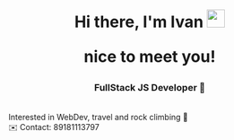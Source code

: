 <h1 align="center">Hi there, I'm Ivan
 <img src="https://github.com/blackcater/blackcater/raw/main/images/Hi.gif" height="32"/> <p>nice to meet you!<p/></h1>
<h3 align="center">FullStack JS Developer 🚀</h3>
<div>
<br>
Interested in WebDev, travel and rock climbing 🧗 <br>
✉️ Contact: 89181113797
</div>
<!--
**Ivan-Kudryavcev/Ivan-Kudryavcev** is a ✨ _special_ ✨ repository because its `README.md` (this file) appears on your GitHub profile.

Here are some ideas to get you started:

- 🔭 I’m currently working on ...
- 🌱 I’m currently learning ...
- 👯 I’m looking to collaborate on ...
- 🤔 I’m looking for help with ...
- 💬 Ask me about ...
- 📫 How to reach me: ...
- 😄 Pronouns: ...
- ⚡ Fun fact: ...
-->
